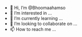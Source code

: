 - 👋 Hi, I’m @Bhoomaahamso
- 👀 I’m interested in ...
- 🌱 I’m currently learning ...
- 💞️ I’m looking to collaborate on ...
- 📫 How to reach me ...

<!---
Bhoomaahamso/Bhoomaahamso is a ✨ special ✨ repository because its `README.md` (this file) appears on your GitHub profile.
You can click the Preview link to take a look at your changes.
--->
